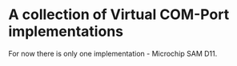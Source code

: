 # A collection of Virtual COM-Port implementations

For now there is only one implementation - Microchip SAM D11.

